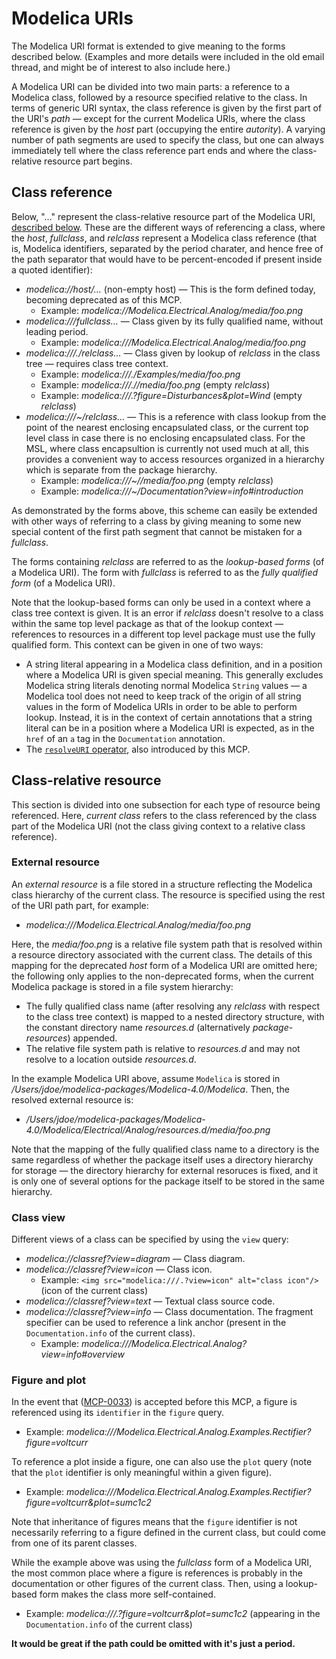 # Modelica URIs

The Modelica URI format is extended to give meaning to the forms described below.  (Examples and more details were included in the old email thread, and might be of interest to also include here.)

A Modelica URI can be divided into two main parts: a reference to a Modelica class, followed by a resource specified relative to the class.  In terms of generic URI syntax, the class reference is given by the first part of the URI's _path_ — except for the current Modelica URIs, where the class reference is given by the _host_ part (occupying the entire _autority_).  A varying number of path segments are used to specify the class, but one can always immediately tell where the class reference part ends and where the class-relative resource part begins.

## Class reference
Below, "…" represent the class-relative resource part of the Modelica URI, [described below](class-relative-resource).  These are the different ways of referencing a class, where the _host_, _fullclass_, and _relclass_ represent a Modelica class reference (that is, Modelica identifiers, separated by the period charater, and hence free of the path separator that would have to be percent-encoded if present inside a quoted identifier):
- _modelica://host/…_ (non-empty host) — This is the form defined today, becoming deprecated as of this MCP.
  * Example: _modelica://Modelica.Electrical.Analog/media/foo.png_
- _modelica:///fullclass…_ — Class given by its fully qualified name, without leading period.
  * Example: _modelica:///Modelica.Electrical.Analog/media/foo.png_
- _modelica:///./relclass…_ — Class given by lookup of _relclass_ in the class tree — requires class tree context.
  * Example: _modelica:///./Examples/media/foo.png_
  * Example: _modelica:///.//media/foo.png_ (empty _relclass_)
  * Example: _modelica:///.?figure=Disturbances&plot=Wind_ (empty _relclass_)
- _modelica:///~/relclass…_ — This is a reference with class lookup from the point of the nearest enclosing encapsulated class, or the current top level class in case there is no enclosing encapsulated class.  For the MSL, where class encapsultion is currently not used much at all, this provides a convenient way to access resources organized in a hierarchy which is separate from the package hierarchy.
  * Example: _modelica:///~//media/foo.png_ (empty _relclass_)
  * Example: _modelica:///~/Documentation?view=info#introduction_

As demonstrated by the forms above, this scheme can easily be extended with other ways of referring to a class by giving meaning to some new special content of the first path segment that cannot be mistaken for a _fullclass_.

The forms containing _relclass_ are referred to as the _lookup-based forms_ (of a Modelica URI).  The form with _fullclass_ is referred to as the _fully qualified form_ (of a Modelica URI).

Note that the lookup-based forms can only be used in a context where a class tree context is given.  It is an error if _relclass_ doesn't resolve to a class within the same top level package as that of the lookup context — references to resources in a different top level package must use the fully qualified form.  This context can be given in one of two ways:
- A string literal appearing in a Modelica class definition, and in a position where a Modelica URI is given special meaning.  This generally excludes Modelica string literals denoting normal Modelica `String` values — a Modelica tool does not need to keep track of the origin of all string values in the form of Modelica URIs in order to be able to perform lookup.  Instead, it is in the context of certain annotations that a string literal can be in a position where a Modelica URI is expected, as in the `href` of an `a` tag in the `Documentation` annotation.
- The [`resolveURI` operator](resolve-uri.md), also introduced by this MCP.

## Class-relative resource

This section is divided into one subsection for each type of resource being referenced.  Here, _current class_ refers to the class referenced by the class part of the Modelica URI (not the class giving context to a relative class reference).

### External resource

An _external resource_ is a file stored in a structure reflecting the Modelica class hierarchy of the current class.  The resource is specified using the rest of the URI path part, for example:
- _modelica:///Modelica.Electrical.Analog/media/foo.png_

Here, the _media/foo.png_ is a relative file system path that is resolved within a resource directory associated with the current class.  The details of this mapping for the deprecated _host_ form of a Modelica URI are omitted here; the following only applies to the non-deprecated forms, when the current Modelica package is stored in a file system hierarchy:
- The fully qualified class name (after resolving any _relclass_ with respect to the class tree context) is mapped to a nested directory structure, with the constant directory name _resources.d_ (alternatively _package-resources_) appended.
- The relative file system path is relative to _resources.d_ and may not resolve to a location outside _resources.d_.

In the example Modelica URI above, assume `Modelica` is stored in _/Users/jdoe/modelica-packages/Modelica-4.0/Modelica_.  Then, the resolved external resource is:
- _/Users/jdoe/modelica-packages/Modelica-4.0/Modelica/Electrical/Analog/resources.d/media/foo.png_

Note that the mapping of the fully qualified class name to a directory is the same regardless of whether the package itself uses a directory hierarchy for storage — the directory hierarchy for external resoruces is fixed, and it is only one of several options for the package itself to be stored in the same hierarchy.

### Class view

Different views of a class can be specified by using the `view` query:
- _modelica://classref?view=diagram_ — Class diagram.
- _modelica://classref?view=icon_ — Class icon.
  * Example: `<img src="modelica:///.?view=icon" alt="class icon"/>` (icon of the current class)
- _modelica://classref?view=text_ — Textual class source code.
- _modelica://classref?view=info_ — Class documentation.  The fragment specifier can be used to reference a link anchor (present in the `Documentation.info` of the current class).
  * Example: _modelica:///Modelica.Electrical.Analog?view=info#overview_

### Figure and plot

In the event that ([MCP-0033](https://github.com/modelica/ModelicaSpecification/pull/2482)) is accepted before this MCP, a figure is referenced using its `identifier` in the `figure` query.
  * Example: _modelica:///Modelica.Electrical.Analog.Examples.Rectifier?figure=voltcurr_

To reference a plot inside a figure, one can also use the `plot` query (note that the `plot` identifier is only meaningful within a given figure).
  * Example: _modelica:///Modelica.Electrical.Analog.Examples.Rectifier?figure=voltcurr&plot=sumc1c2_

Note that inheritance of figures means that the `figure` identifier is not necessarily referring to a figure defined in the current class, but could come from one of its parent classes.

While the example above was using the _fullclass_ form of a Modelica URI, the most common place where a figure is references is probably in the documentation or other figures of the current class.  Then, using a lookup-based form makes the class more self-contained.
  * Example: _modelica:///.?figure=voltcurr&plot=sumc1c2_ (appearing in the `Documentation.info` of the current class)

**It would be great if the path could be omitted with it's just a period.**
